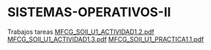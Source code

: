 # SISTEMAS-OPERATIVOS-II
Trabajos tareas
[MFCG_SOII_U1_ACTIVIDAD1.2.pdf](https://github.com/user-attachments/files/16861038/MFCG_SOII_U1_ACTIVIDAD1.2.pdf)
[MFCG_SOII_U1_ACTIVIDAD1.3.pdf](https://github.com/user-attachments/files/16861040/MFCG_SOII_U1_ACTIVIDAD1.3.pdf)
[MFCG_SOII_U1_PRACTICA1.1.pdf](https://github.com/user-attachments/files/16861043/MFCG_SOII_U1_PRACTICA1.1.pdf)
